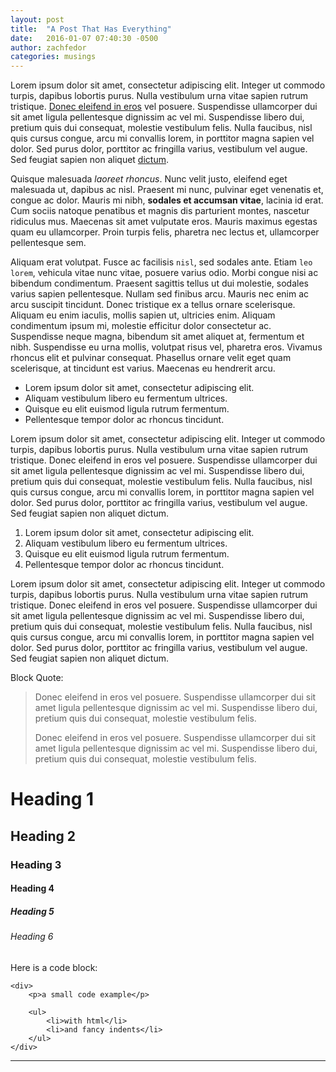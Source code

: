 ```yaml
---
layout: post
title:  "A Post That Has Everything"
date:   2016-01-07 07:40:30 -0500
author: zachfedor
categories: musings
---
```

Lorem ipsum dolor sit amet, consectetur adipiscing elit. Integer ut commodo turpis, dapibus lobortis purus. Nulla vestibulum urna vitae sapien rutrum tristique. [Donec eleifend in eros](www.loremipsum.com "Lorem Ipsum Generator") vel posuere. Suspendisse ullamcorper dui sit amet ligula pellentesque dignissim ac vel mi. Suspendisse libero dui, pretium quis dui consequat, molestie vestibulum felis. Nulla faucibus, nisl quis cursus congue, arcu mi convallis lorem, in porttitor magna sapien vel dolor. Sed purus dolor, porttitor ac fringilla varius, vestibulum vel augue. Sed feugiat sapien non aliquet [dictum][reference-1].


[reference-1]: http://google.com/  "Let Me Google That For You"

Quisque malesuada *laoreet rhoncus*. Nunc velit justo, eleifend eget malesuada ut, dapibus ac nisl. Praesent mi nunc, pulvinar eget venenatis et, congue ac dolor. Mauris mi nibh, **sodales et accumsan vitae**, lacinia id erat. Cum sociis natoque penatibus et magnis dis parturient montes, nascetur ridiculus mus. Maecenas sit amet vulputate eros. Mauris maximus egestas quam eu ullamcorper. Proin turpis felis, pharetra nec lectus et, ullamcorper pellentesque sem.


Aliquam erat volutpat. Fusce ac facilisis `nisl`, sed sodales ante. Etiam `leo lorem`, vehicula vitae nunc vitae, posuere varius odio. Morbi congue nisi ac bibendum condimentum. Praesent sagittis tellus ut dui molestie, sodales varius sapien pellentesque. Nullam sed finibus arcu. Mauris nec enim ac arcu suscipit tincidunt. Donec tristique ex a tellus ornare scelerisque. Aliquam eu enim iaculis, mollis sapien ut, ultricies enim. Aliquam condimentum ipsum mi, molestie efficitur dolor consectetur ac. Suspendisse neque magna, bibendum sit amet aliquet at, fermentum et nibh. Suspendisse eu urna mollis, volutpat risus vel, pharetra eros. Vivamus rhoncus elit et pulvinar consequat. Phasellus ornare velit eget quam scelerisque, at tincidunt est varius. Maecenas eu hendrerit arcu.


- Lorem ipsum dolor sit amet, consectetur adipiscing elit.
- Aliquam vestibulum libero eu fermentum ultrices.
- Quisque eu elit euismod ligula rutrum fermentum.
- Pellentesque tempor dolor ac rhoncus tincidunt.


Lorem ipsum dolor sit amet, consectetur adipiscing elit. Integer ut commodo turpis, dapibus lobortis purus. Nulla vestibulum urna vitae sapien rutrum tristique. Donec eleifend in eros vel posuere. Suspendisse ullamcorper dui sit amet ligula pellentesque dignissim ac vel mi. Suspendisse libero dui, pretium quis dui consequat, molestie vestibulum felis. Nulla faucibus, nisl quis cursus congue, arcu mi convallis lorem, in porttitor magna sapien vel dolor. Sed purus dolor, porttitor ac fringilla varius, vestibulum vel augue. Sed feugiat sapien non aliquet dictum.


1. Lorem ipsum dolor sit amet, consectetur adipiscing elit.
1. Aliquam vestibulum libero eu fermentum ultrices.
1. Quisque eu elit euismod ligula rutrum fermentum.
1. Pellentesque tempor dolor ac rhoncus tincidunt.


Lorem ipsum dolor sit amet, consectetur adipiscing elit. Integer ut commodo turpis, dapibus lobortis purus. Nulla vestibulum urna vitae sapien rutrum tristique. Donec eleifend in eros vel posuere. Suspendisse ullamcorper dui sit amet ligula pellentesque dignissim ac vel mi. Suspendisse libero dui, pretium quis dui consequat, molestie vestibulum felis. Nulla faucibus, nisl quis cursus congue, arcu mi convallis lorem, in porttitor magna sapien vel dolor. Sed purus dolor, porttitor ac fringilla varius, vestibulum vel augue. Sed feugiat sapien non aliquet dictum.


Block Quote:

> Donec eleifend in eros vel posuere. Suspendisse ullamcorper dui sit amet
> ligula pellentesque dignissim ac vel mi. Suspendisse libero dui, pretium
> quis dui consequat, molestie vestibulum felis.
>
> Donec eleifend in eros vel posuere. Suspendisse ullamcorper dui sit amet
> ligula pellentesque dignissim ac vel mi. Suspendisse libero dui, pretium
> quis dui consequat, molestie vestibulum felis.

# Heading 1

## Heading 2

### Heading 3

#### Heading 4

##### Heading 5

###### Heading 6

Here is a code block:

    <div>
        <p>a small code example</p>

        <ul>
            <li>with html</li>
            <li>and fancy indents</li>
        </ul>
    </div>

---
